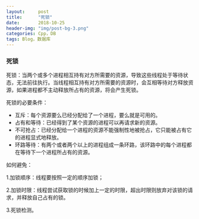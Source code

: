 ```yaml
---
layout:     post
title:      "死锁"
date:       2018-10-25 
header-img: "img/post-bg-3.png"
categories: Cpp，DB
tags: Blog，数据库
---
```


### 死锁

死锁：当两个或多个进程相互持有对方所需要的资源，导致这些线程处于等待状态，无法前往执行。当线程相互持有对方所需要的资源时，会互相等待对方释放资源，如果进程都不主动释放所占有的资源，将会产生死锁。

死锁的必要条件：

- 互斥：每个资源要么已经分配给了一个进程，要么就是可用的。
- 占有和等待：已经得到了某个资源的进程可以再请求新的资源。
- 不可抢占：已经分配给一个进程的资源不能强制性地被抢占，它只能被占有它的进程显式地释放。
- 环路等待：有两个或者两个以上的进程组成一条环路，该环路中的每个进程都在等待下一个进程所占有的资源。

如何避免：

1.加锁顺序：线程要按照一定的顺序加锁；

2.加锁时限：线程尝试获取锁的时候加上一定的时限，超出时限则放弃对该锁的请求，并释放自己占有的锁。

3.死锁检测。